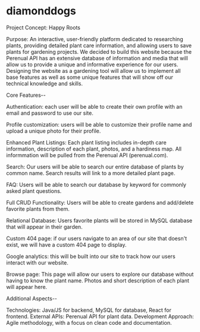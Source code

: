 # diamonddogs

Project Concept: Happy Roots

Purpose: An interactive, user-friendly platform dedicated to researching plants, providing detailed plant care information, and allowing users to save plants for gardening projects. We decided to build this website because the Perenual API has an extensive database of information and media that will allow us to provide a unique and informative experience for our users. Designing the website as a gardening tool will allow us to implement all base features as well as some unique features that will show off our technical knowledge and skills.


Core Features--

Authentication: each user will be able to create their own profile with an email and password to use our site.

Profile customization: users will be able to customize their profile name and upload a unique photo for their profile.

Enhanced Plant Listings: Each plant listing includes in-depth care information, description of each plant, photos, and a hardiness map. All informmation will be pulled from the Perenual API (perenual.com).

Search: Our users will be able to search our entire database of plants by common name. Search results will link to a more detailed plant page.

FAQ: Users will be able to search our database by keyword for commonly asked plant questions.

Full CRUD Functionality: Users will be able to create gardens and add/delete favorite plants from them.

Relational Database: Users favorite plants will be stored in MySQL database that will appear in their garden.

Custom 404 page: if our users navigate to an area of our site that doesn't exist, we will have a custom 404 page to display.

Google analytics: this will be built into our site to track how our users interact with our website.

Browse page: This page will allow our users to explore our database without having to know the plant name. Photos and short description of each plant will appear here.

Additional Aspects--

Technologies: Java/JS for backend, MySQL for database, React for frontend.
External APIs: Perenual API for plant data.
Development Approach: Agile methodology, with a focus on clean code and documentation.

